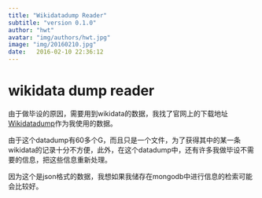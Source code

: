 ```yaml
---
title: "Wikidatadump Reader"
subtitle: "version 0.1.0"
author: "hwt"
avatar: "img/authors/hwt.jpg"
image: "img/20160210.jpg"
date:   2016-02-10 22:36:12
---
```


# wikidata dump reader  

由于做毕设的原因，需要用到wikidata的数据，我找了官网上的下载地址[Wikidatadump](https://en.wikipedia.org/wiki/Database_dump)作为我使用的数据。

由于这个datadump有60多个G，而且只是一个文件，为了获得其中的某一条wikidata的记录十分不方便，此外，在这个datadump中，还有许多我做毕设不需要的信息，把这些信息重新处理。  

因为这个是json格式的数据，我想如果我储存在mongodb中进行信息的检索可能会比较好。
